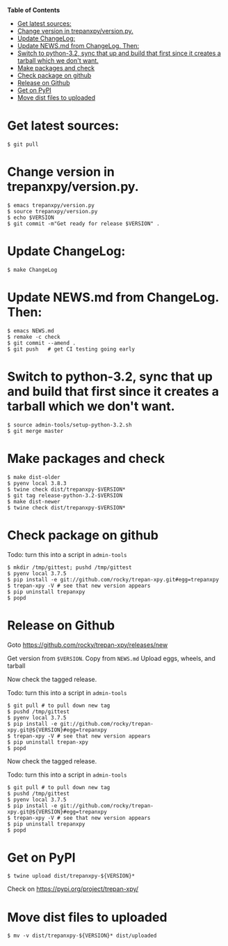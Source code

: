 <!-- markdown-toc start - Don't edit this section. Run M-x markdown-toc-refresh-toc -->
**Table of Contents**

- [Get latest sources:](#get-latest-sources)
- [Change version in trepanxpy/version.py.](#change-version-in-trepanxpyversionpy)
- [Update ChangeLog:](#update-changelog)
- [Update NEWS.md from ChangeLog. Then:](#update-newsmd-from-changelog-then)
- [Switch to python-3.2, sync that up and build that first since it creates a tarball which we don't want.](#switch-to-python-32-sync-that-up-and-build-that-first-since-it-creates-a-tarball-which-we-dont-want)
- [Make packages and check](#make-packages-and-check)
- [Check package on github](#check-package-on-github)
- [Release on Github](#release-on-github)
- [Get on PyPI](#get-on-pypi)
- [Move dist files to uploaded](#move-dist-files-to-uploaded)

<!-- markdown-toc end -->

# Get latest sources:

    $ git pull

# Change version in trepanxpy/version.py.

    $ emacs trepanxpy/version.py
    $ source trepanxpy/version.py
    $ echo $VERSION
    $ git commit -m"Get ready for release $VERSION" .


# Update ChangeLog:

    $ make ChangeLog

#  Update NEWS.md from ChangeLog. Then:

    $ emacs NEWS.md
    $ remake -c check
    $ git commit --amend .
    $ git push   # get CI testing going early

# Switch to python-3.2, sync that up and build that first since it creates a tarball which we don't want.

    $ source admin-tools/setup-python-3.2.sh
    $ git merge master

# Make packages and check

    $ make dist-older
	$ pyenv local 3.8.3
	$ twine check dist/trepanxpy-$VERSION*
    $ git tag release-python-3.2-$VERSION
    $ make dist-newer
	$ twine check dist/trepanxpy-$VERSION*

# Check package on github

Todo: turn this into a script in `admin-tools`

	$ mkdir /tmp/gittest; pushd /tmp/gittest
	$ pyenv local 3.7.5
	$ pip install -e git://github.com/rocky/trepan-xpy.git#egg=trepanxpy
	$ trepan-xpy -V # see that new version appears
	$ pip uninstall trepanxpy
	$ popd

# Release on Github

Goto https://github.com/rocky/trepan-xpy/releases/new

Get version from `$VERSION`. Copy from `NEWS.md`
Upload eggs, wheels, and tarball

Now check the tagged release.

Todo: turn this into a script in `admin-tools`

    $ git pull # to pull down new tag
    $ pushd /tmp/gittest
	$ pyenv local 3.7.5
	$ pip install -e git://github.com/rocky/trepan-xpy.git@${VERSION}#egg=trepanxpy
	$ trepan-xpy -V # see that new version appears
	$ pip uninstall trepan-xpy
	$ popd

Now check the tagged release.

Todo: turn this into a script in `admin-tools`

    $ git pull # to pull down new tag
    $ pushd /tmp/gittest
	$ pyenv local 3.7.5
	$ pip install -e git://github.com/rocky/trepan-xpy.git@${VERSION}#egg=trepanxpy
	$ trepan-xpy -V # see that new version appears
	$ pip uninstall trepanxpy
	$ popd

# Get on PyPI

	$ twine upload dist/trepanxpy-${VERSION}*

Check on https://pypi.org/project/trepan-xpy/

# Move dist files to uploaded

	$ mv -v dist/trepanxpy-${VERSION}* dist/uploaded
